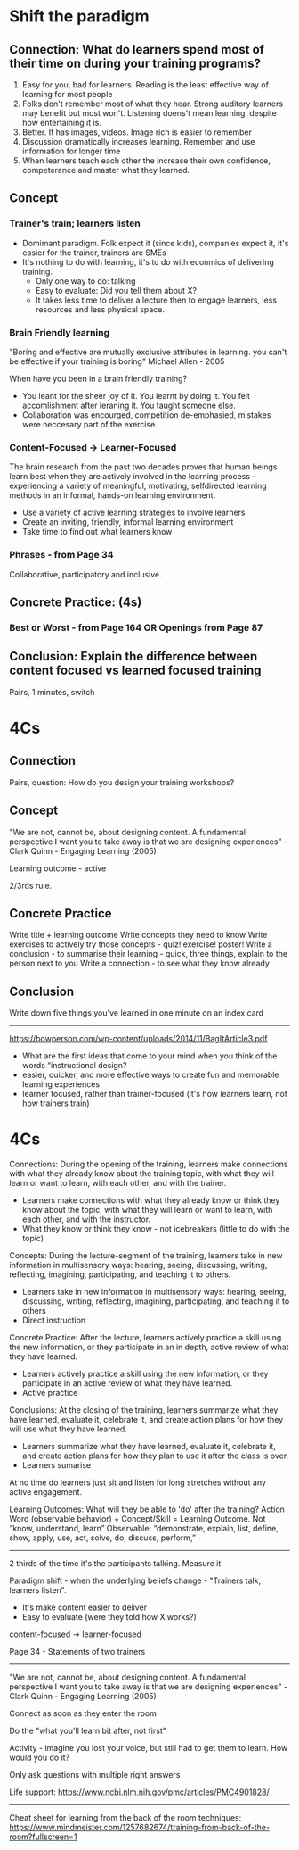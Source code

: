 # Shift the paradigm

## Connection: What do learners spend most of their time on during your training programs?

1. Easy for you, bad for learners. Reading is the least effective way of learning for most people
2. Folks don't remember most of what they hear. Strong auditory learners may benefit but most won't. Listening doens't mean learning, despite how entertaining it is.
3. Better. If has images, videos. Image rich is easier to remember
4. Discussion dramatically increases learning. Remember and use information for longer time
5. When learners teach each other the increase their own confidence, competerance and master what they learned.

## Concept

### Trainer's train; learners listen

* Domimant paradigm. Folk expect it (since kids), companies expect it, it's easier for the trainer, trainers are SMEs
* It's nothing to do with learning, it's to do with econmics of delivering training.
  * Only one way to do: talking
  * Easy to evaluate: Did you tell them about X?
  * It takes less time to deliver a lecture then to engage learners, less resources and less physical space. 

### Brain Friendly learning

"Boring and effective are mutually exclusive attributes in learning. you can't be effective if your training is boring" Michael Allen - 2005

When have you been in a brain friendly training?
 * You leant for the sheer joy of it. You learnt by doing it.  You felt accomlishment after leraning it. You taught someone else.
 * Collaboration was encourged, competition de-emphasied, mistakes were neccesary part of the exercise.

### Content-Focused -> Learner-Focused

The brain research from the past two decades proves that human beings learn best when they are actively involved in the learning process – experiencing a variety of meaningful, motivating, selfdirected learning methods in an informal, hands-on learning environment.

* Use a variety of active learning strategies to involve learners
* Create an inviting, friendly, informal learning environment
* Take time to find out what learners know

### Phrases - from Page 34

Collaborative, participatory and inclusive.

## Concrete Practice: (4s)

### Best or Worst - from Page 164 OR Openings from Page 87





## Conclusion: Explain the difference between content focused vs learned focused training

Pairs, 1 minutes, switch

# 4Cs

## Connection

Pairs, question: How do you design your training workshops?

## Concept

"We are not, cannot be, about designing content. A fundamental perspective I want you to take away is that we are designing experiences" - Clark Quinn - Engaging Learning (2005)

Learning outcome - active

2/3rds rule.

## Concrete Practice

Write title + learning outcome
Write concepts they need to know
Write exercises to actively try those concepts - quiz! exercise! poster!
Write a conclusion - to summarise their learning - quick, three things, explain to the person next to you
Write a connection - to see what they know already

## Conclusion

Write down five things you've learned in one minute on an index card



----

https://bowperson.com/wp-content/uploads/2014/11/BagItArticle3.pdf

* What are the first ideas that come to your mind when you think of the words “instructional design?
* easier, quicker, and more effective ways to create fun and memorable learning experiences
* learner focused, rather than trainer-focused (it's how learners learn, not how trainers train)

# 4Cs

Connections: During the opening of the training, learners make connections with what they already know about the training topic, with what they will learn or want to learn, with each other, and with the trainer.
 * Learners make connections with what they already know or think they know about the topic, with what they will learn or want to learn, with each other, and with the instructor.
 * What they know or think they know - not icebreakers (little to do with the topic)
 
Concepts: During the lecture-segment of the training, learners take in new information in multisensory ways: hearing, seeing, discussing, writing, reflecting, imagining, participating, and teaching it to others.
 * Learners take in new information in multisensory ways: hearing, seeing, discussing, writing, reflecting, imagining,
participating, and teaching it to others
 * Direct instruction

Concrete Practice: After the lecture, learners actively practice a skill using the new information, or they participate in an in depth, active review of what they have learned.
 * Learners actively practice a skill using the new information, or they participate in an active review of what they have learned.
 * Active practice

Conclusions: At the closing of the training, learners summarize what they have learned, evaluate it, celebrate it, and create action plans for how they will use what they have learned.
 * Learners summarize what they have learned, evaluate it, celebrate it, and create action plans for how they plan to use it after the class is over.
 * Learners sumarise

At no time do learners just sit and listen for long stretches without any active engagement.

Learning Outcomes: What will they be able to 'do' after the training?
Action Word (observable behavior) + Concept/Skill = Learning Outcome. Not “know, understand, learn”
Observable: “demonstrate, explain, list, define, show, apply, use, act, solve, do, discuss,
perform,”

----

2 thirds of the time it's the participants talking. Measure it

Paradigm shift - when the underlying beliefs change - "Trainers talk, learners listen".
 * It's make content easier to deliver
 * Easy to evaluate (were they told how X works?)

content-focused -> learner-focused

Page 34 - Statements of two trainers

----

"We are not, cannot be, about designing content. A fundamental perspective I want you to take away is that we are designing experiences" - Clark Quinn - Engaging Learning (2005)

Connect as soon as they enter the room

Do the "what you'll learn bit after, not first"

Activity - imagine you lost your voice, but still had to get them to learn. How would you do it?

Only ask questions with multiple right answers


Life support: https://www.ncbi.nlm.nih.gov/pmc/articles/PMC4901828/


----

Cheat sheet for learning from the back of the room techniques: https://www.mindmeister.com/1257682674/training-from-back-of-the-room?fullscreen=1